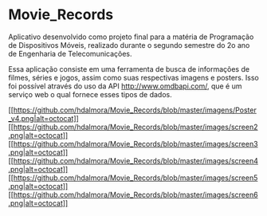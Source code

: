# Movie_Records

Aplicativo desenvolvido como projeto final para a matéria de Programação de Dispositivos Móveis, realizado durante o segundo semestre do 2o ano de Engenharia de Telecomunicações.

Essa aplicação consiste em uma ferramenta de busca de informações de filmes, séries e jogos, assim como suas respectivas imagens e posters. Isso foi possível através do uso da API http://www.omdbapi.com/, que é um serviço web o qual fornece esses tipos de dados.

[[https://github.com/hdalmora/Movie_Records/blob/master/imagens/Poster_v4.png|alt=octocat]]
[[https://github.com/hdalmora/Movie_Records/blob/master/images/screen2.png|alt=octocat]]
[[https://github.com/hdalmora/Movie_Records/blob/master/images/screen3.png|alt=octocat]]
[[https://github.com/hdalmora/Movie_Records/blob/master/images/screen4.png|alt=octocat]]
[[https://github.com/hdalmora/Movie_Records/blob/master/images/screen5.png|alt=octocat]]
[[https://github.com/hdalmora/Movie_Records/blob/master/images/screen6.png|alt=octocat]]

